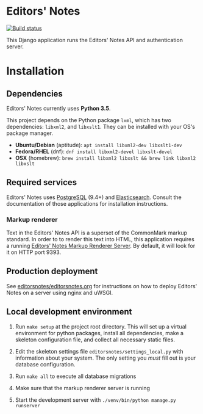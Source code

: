 # Editors' Notes

[![Build status](https://travis-ci.org/editorsnotes/editorsnotes.svg)](https://travis-ci.org/editorsnotes/editorsnotes)

This Django application runs the Editors' Notes API and authentication server.


# Installation

## Dependencies

Editors' Notes currently uses **Python 3.5**.

This project depends on the Python package `lxml`, which has two dependencies:
`libxml2`, and `libxslt1`. They can be installed with your OS's package manager.

  * __Ubuntu/Debian__ (aptitude): `apt install libxml2-dev libxslt1-dev`
  * __Fedora/RHEL__ (dnf): `dnf install libxml2-devel libxslt-devel`
  * __OSX__ (homebrew): `brew install libxml2 libxslt && brew link libxml2 libxslt`

## Required services

Editors' Notes uses [PostgreSQL] (9.4+) and [Elasticsearch]. Consult the
documentation of those applications for installation instructions.

### Markup renderer

Text in the Editors' Notes API is a superset of the CommonMark markup standard. In
order to to render this text into HTML, this application requires a running
[Editors' Notes Markup Renderer Server]. By default, it will look for it on HTTP port
9393.


## Production deployment

See [editorsnotes/editorsnotes.org] for instructions on how to deploy Editors'
Notes on a server using nginx and uWSGI.


## Local development environment

  1. Run `make setup` at the project root directory. This will set up a virtual
     environment for python packages, install all dependencies, make a skeleton
     configuration file, and collect all necessary static files.

  2. Edit the skeleton settings file `editorsnotes/settings_local.py` with
     information about your system. The only setting you *must* fill out is
     your database configuration.

  3. Run `make all` to execute all database migrations

  4. Make sure that the markup renderer server is running

  5. Start the development server with `./venv/bin/python manage.py runserver`


[PostgreSQL]: http://www.postgresql.org/
[Elasticsearch]: https://www.elastic.co/products/elasticsearch
[editorsnotes/editorsnotes.org]: https://github.com/editorsnotes/editorsnotes.org
[Editors' Notes Markup Renderer Server]: https://github.com/editorsnotes/editorsnotes-markup-renderer
